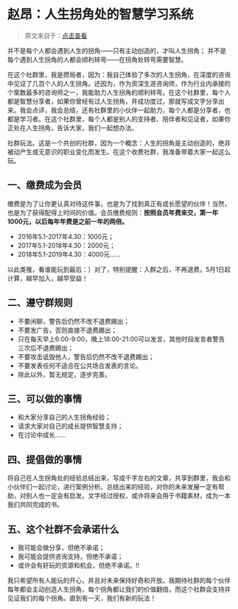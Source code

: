 # 赵昂：人生拐角处的智慧学习系统

> 原文来自于：[点击查看][1]

并不是每个人都会遇到人生的拐角——只有主动创造的，才叫人生拐角；
并不是每个遇到人生拐角的人都会顺利转弯——在拐角处转弯需要智慧。

在这个社群里，我是攒局者，因为：我自己体验了多次的人生拐角，在深度的咨询中见证了几百个人的人生拐角。还因为，作为资深生涯咨询师，作为行业内承接的个案数最多的咨询师之一，我能助力人生拐角的顺利转弯。在这个社群里，每个人都是智慧分享者，如果你曾经有过人生拐角，并成功度过，那就写成文字分享出来。我会点评，我会总结，还有社群里的小伙伴一起助力，每个人都是分享者，也都是学习者。在这个社群里，每个人都是别人的支持者、陪伴者和见证者，如果你正处在人生拐角，告诉大家，我们一起想办法。

社群玩法。这是一个共创的社群，因为一个概念：人生的拐角是主动创造的，绝非被动产生或无意识的职业变化而发生。在这个收费社群，我准备带着大家一起这么玩。 

## 一、缴费成为会员

缴费是为了让你更认真对待这件事，也是为了找到真正有成长愿望的伙伴！当然，也是为了获得配得上时间的价值。会员缴费规则：**按照会员年费来交，第一年1000元，以后每年年费是之前一年的两倍。**

- 2016年5.1-2017年4.30：1000元；
- 2017年5.1-2018年4.30：2000元；
- 2018年5.1-2019年4.30：4000元……

以此类推，看谁能玩到最后：）对了，特别提醒：入群之后，不再退费。5月1日起计算，越早加入，越早受益！

## 二、遵守群规则

- 不要闲聊，警告后仍然不改不退费踢出；
- 不要发广告，否则直接不退费踢出；
- 只在每天早上6:00-9:00，晚上18:00-21:00可以发言，其他时段发言者警告三次后不退费踢出；
- 不要攻击诋毁他人，警告后仍然不改不退费踢出；
- 不要发表任何不适合在公共场合发表的言论。
- 除此以外，暂无规定，逐步完善。

## 三、可以做的事情

- 和大家分享自己的人生拐角经验；
- 请求大家对自己的成长提供智慧支持；
- 在讨论中成长……

## 四、提倡做的事情

将自己在人生拐角处的经验总结出来，写成千字左右的文章，共享到群里，我会和小伙伴们一起讨论，进行案例分析。总结出来的经验，对你的未来发展一定有帮助，对别人也一定会有启发。文字经过授权，或许将来会用于书籍素材，成为一本我们共同完成的书。

## 五、这个社群不会承诺什么

- 我可能会做分享，但绝不承诺； 
- 我可能会提供咨询支持，但绝不承诺；
- 或许会有好玩的资源和机会，但绝不承诺。!!

我只希望所有人能玩的开心，并且对未来保持好奇和开放。我期待社群的每个伙伴每年都会主动创造人生拐角，每个拐角都让我们的价值翻倍，而这个社群会支持并见证我们的每个拐角。直到有一天，我们有新的玩法！

[1]:	https://mp.weixin.qq.com/s?__biz=MzI2MzA2NzIyMg==&mid=503514124&idx=2&sn=1a1fe7d1118336216a8653ff9b943f53